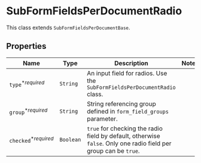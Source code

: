 

# SubFormFieldsPerDocumentRadio

This class extends `SubFormFieldsPerDocumentBase`.

## Properties

Name | Type | Description | Notes
------------ | ------------- | ------------- | -------------
| `type`<sup>*_required_</sup> | ```String``` |  An input field for radios. Use the `SubFormFieldsPerDocumentRadio` class.  |  |
| `group`<sup>*_required_</sup> | ```String``` |  String referencing group defined in `form_field_groups` parameter.  |  |
| `checked`<sup>*_required_</sup> | ```Boolean``` |  `true` for checking the radio field by default, otherwise `false`. Only one radio field per group can be `true`.  |  |




